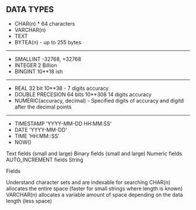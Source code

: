 ## DATA TYPES

- CHAR(n) \* 64 characters
- VARCHAR(n)
- TEXT
- BYTEA(n) - up to 255 bytes

---

- SMALLINT -32768, +32768
- INTEGER 2 Billion
- BINGINT 10\*\*18 ish

---

- REAL 32 bit 10\*\*38 - 7 digits accuracy
- DOUBLE PRECESION 64 bits 10\*\*308 14 digits accuracy
- NUMERIC(accuracy, decimal) - Specified digits of accuracy and digitd after the decimal points

---

- TIMESTAMP 'YYYY-MM-DD HH:MM:SS'
- DATE 'YYYY-MM-DD'
- TIME 'HH:MM::SS'
- NOW()

Text fields (small and large)
Binary fields (small and large)
Numeric fields
AUTO_INCREMENT fields
String

Fields

Understand character sets and are indexable for searching
CHAR(n) allocates the entire space (faster for small strings where length is known)
VARCHAR(n) allocates a variable amount of space depending on the data length (less space)

